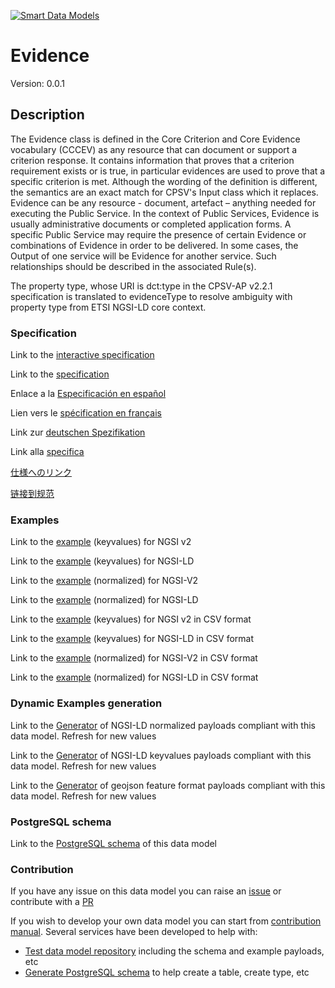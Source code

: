 [![Smart Data Models](https://smartdatamodels.org/wp-content/uploads/2022/01/SmartDataModels_logo.png "Logo")](https://smartdatamodels.org)
# Evidence
Version: 0.0.1

## Description 

The Evidence class is defined in the Core Criterion and Core Evidence vocabulary (CCCEV) as any resource that can document or support a criterion response. It contains information that proves that a criterion requirement exists or is true, in particular evidences are used to prove that a specific criterion is met. Although the wording of the definition is different, the semantics are an exact match for CPSV's Input class which it replaces. Evidence can be any resource - document, artefact – anything needed for executing the Public Service. In the context of Public Services, Evidence is usually administrative documents or completed application forms. A specific Public Service may require the presence of certain Evidence or combinations of Evidence in order to be delivered. In some cases, the Output of one service will be Evidence for another service. Such relationships should be described in the associated Rule(s).

The property type, whose URI is dct:type in the CPSV-AP v2.2.1 specification is translated to evidenceType to resolve ambiguity with property type from ETSI NGSI-LD core context.
### Specification

Link to the [interactive specification](https://swagger.lab.fiware.org/?url=https://smart-data-models.github.io/dataModel.CPSV-AP/Evidence/swagger.yaml)

Link to the [specification](https://github.com/smart-data-models/dataModel.CPSV-AP/blob/master/Evidence/doc/spec.md)

Enlace a la [Especificación en español](https://github.com/smart-data-models/dataModel.CPSV-AP/blob/master/Evidence/doc/spec_ES.md)

Lien vers le [spécification en français](https://github.com/smart-data-models/dataModel.CPSV-AP/blob/master/Evidence/doc/spec_FR.md)

Link zur [deutschen Spezifikation](https://github.com/smart-data-models/dataModel.CPSV-AP/blob/master/Evidence/doc/spec_DE.md)

Link alla [specifica](https://github.com/smart-data-models/dataModel.CPSV-AP/blob/master/Evidence/doc/spec_IT.md)

[仕様へのリンク](https://github.com/smart-data-models/dataModel.CPSV-AP/blob/master/Evidence/doc/spec_JA.md)

[链接到规范](https://github.com/smart-data-models/dataModel.CPSV-AP/blob/master/Evidence/doc/spec_ZH.md)
### Examples

Link to the [example](https://smart-data-models.github.io/dataModel.CPSV-AP/Evidence/examples/example.json) (keyvalues) for NGSI v2

Link to the [example](https://smart-data-models.github.io/dataModel.CPSV-AP/Evidence/examples/example.jsonld) (keyvalues) for NGSI-LD

Link to the [example](https://smart-data-models.github.io/dataModel.CPSV-AP/Evidence/examples/example-normalized.json) (normalized) for NGSI-V2

Link to the [example](https://smart-data-models.github.io/dataModel.CPSV-AP/Evidence/examples/example-normalized.jsonld) (normalized) for NGSI-LD

Link to the [example](https://github.com/smart-data-models/dataModel.CPSV-AP/blob/master/Evidence/examples/example.json.csv) (keyvalues) for NGSI v2 in CSV format

Link to the [example](https://github.com/smart-data-models/dataModel.CPSV-AP/blob/master/Evidence/examples/example.jsonld.csv) (keyvalues) for NGSI-LD in CSV format

Link to the [example](https://github.com/smart-data-models/dataModel.CPSV-AP/blob/master/Evidence/examples/example-normalized.json.csv) (normalized) for NGSI-V2 in CSV format

Link to the [example](https://github.com/smart-data-models/dataModel.CPSV-AP/blob/master/Evidence/examples/example-normalized.jsonld.csv) (normalized) for NGSI-LD in CSV format
### Dynamic Examples generation

Link to the [Generator](https://smartdatamodels.org/extra/ngsi-ld_generator.php?schemaUrl=https://raw.githubusercontent.com/smart-data-models/dataModel.CPSV-AP/master/Evidence/schema.json&email=info@smartdatamodels.org) of NGSI-LD normalized payloads compliant with this data model. Refresh for new values

Link to the [Generator](https://smartdatamodels.org/extra/ngsi-ld_generator_keyvalues.php?schemaUrl=https://raw.githubusercontent.com/smart-data-models/dataModel.CPSV-AP/master/Evidence/schema.json&email=info@smartdatamodels.org) of NGSI-LD keyvalues payloads compliant with this data model. Refresh for new values

Link to the [Generator](https://smartdatamodels.org/extra/geojson_features_generator.php?schemaUrl=https://raw.githubusercontent.com/smart-data-models/dataModel.CPSV-AP/master/Evidence/schema.json&email=info@smartdatamodels.org) of geojson feature format payloads compliant with this data model. Refresh for new values
### PostgreSQL schema

Link to the [PostgreSQL schema](https://github.com/smart-data-models/dataModel.CPSV-AP/blob/master/Evidence/schema.sql) of this data model
### Contribution

 If you have any issue on this data model you can raise an [issue](https://github.com/smart-data-models/dataModel.CPSV-AP/issues)  or contribute with a [PR](https://github.com/smart-data-models/dataModel.CPSV-AP/pulls)

 If you wish to develop your own data model you can start from [contribution manual](https://bit.ly/contribution_manual). Several services have been developed to help with: 
 - [Test data model repository](https://smartdatamodels.org/index.php/data-models-contribution-api/) including the schema and example payloads, etc
 - [Generate PostgreSQL schema](https://smartdatamodels.org/index.php/sql-service/) to help create a table, create type, etc